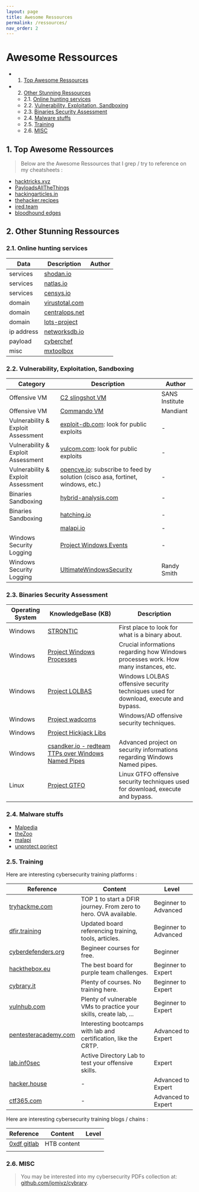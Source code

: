 ```yaml
---
layout: page
title: Awesome Ressources
permalink: /ressources/
nav_order: 2
---
```


# Awesome Ressources

<!-- vscode-markdown-toc -->
* 1. [Top Awesome Ressources](#TopAwesomeRessources)
* 2. [Other Stunning Ressources](#OtherStunningRessources)
	* 2.1. [Online hunting services](#Onlinehuntingservices)
	* 2.2. [Vulnerability, Exploitation, Sandboxing](#VulnerabilityExploitationSandboxing)
	* 2.3. [Binaries Security Assessment](#BinariesSecurityAssessment)
	* 2.4. [Malware stuffs](#Malwarestuffs)
	* 2.5. [Training](#Training)
	* 2.6. [MISC](#MISC)

<!-- vscode-markdown-toc-config
	numbering=true
	autoSave=true
	/vscode-markdown-toc-config -->
<!-- /vscode-markdown-toc -->

##  1. <a name='TopAwesomeRessources'></a>Top Awesome Ressources

> Below are the Awesome Ressources that I grep / try to reference on my cheatsheets : 

* [hacktricks.xyz](https://book.hacktricks.xyz)
* [PayloadsAllTheThings](https://github.com/swisskyrepo/PayloadsAllTheThings)
* [hackingarticles.in](https://hackingarticles.in)
* [thehacker.recipes](https://www.thehacker.recipes)
* [ired.team](https://ired.team)
* [bloodhound edges](https://bloodhound.readthedocs.io/en/latest/data-analysis/edges.html)

##  2. <a name='OtherStunningRessources'></a>Other Stunning Ressources

###  2.1. <a name='Onlinehuntingservices'></a>Online hunting services

| **Data**   | **Description**                                      |    **Author**    |
|------------|------------------------------------------------------|------------------|
| services   | [shodan.io](https://shodan.io/)                      |  |
| services   | [natlas.io](https://natlas.io/)                      | |
| services   | [censys.io](https://natlas.io/)                      | |
| domain     | [virustotal.com](https://virustotal.com/)            | | 
| domain     | [centralops.net](https://centralops.net/)            | |
| domain     | [lots-project](https://lots-project.com/)            | |
| ip address | [networksdb.io](https://networksdb.io/)              | |
| payload    | [cyberchef](https://gchq.github.io/CyberChef/)       | |
| misc       | [mxtoolbox](https://mxtoolbox.com/NetworkTools.aspx) | |

###  2.2. <a name='VulnerabilityExploitationSandboxing'></a>Vulnerability, Exploitation, Sandboxing

| **Category**    | **Description** |    **Author**    |
|-----------------|-----------------|------------------|
| Offensive VM    | [C2 slingshot VM](https://www.sans.org/tools/slingshot/) | SANS Institute |
| Offensive VM    | [Commando VM](https://github.com/mandiant/commando-vm) | Mandiant |
| Vulnerability & Exploit Assessment | [exploit-db.com](https://exploit-db.com): look for public exploits | - |
| Vulnerability & Exploit Assessment | [vulcom.com](https://vulmon.com): look for public exploits | - |
| Vulnerability & Exploit Assessment | [opencve.io](https://opencve.io): subscribe to feed by solution (cisco asa, fortinet, windows, etc.) | - |
| Binaries Sandboxing | [hybrid-analysis.com](https://www.hybrid-analysis.com/) | - |
| Binaries Sandboxing | [hatching.io](https://hatching.io) | - |
|  | [malapi.io](https://malapi.io) | - |
| Windows Security Logging | [Project Windows Events](https://evids.dfir.tips) | - |
| Windows Security Logging | [UltimateWindowsSecurity](https://www.ultimatewindowssecurity.com/securitylog/encyclopedia/) | Randy Smith |

###  2.3. <a name='BinariesSecurityAssessment'></a>Binaries Security Assessment

| **Operating System** | **KnowledgeBase (KB)** | **Description** |
|----------------------|------------------------|-------------------|
| Windows              | [STRONTIC](https://strontic.github.io/xcyclopedia/) | First place to look for what is a binary about. |
| Windows              | [Project Windows Processes](https://winprocs.dfir.tips) | Crucial informations regarding how Windows processes work. How many instances, etc. |
| Windows              | [Project LOLBAS](https://lolbas-project.github.io) | Windows LOLBAS offensive security techniques used for download, execute and bypass. |
| Windows              | [Project wadcoms](https://wadcoms.github.io) | Windows/AD offensive security techniques. |
| Windows              | [Project Hickjack Libs](https://hijacklibs.net) | |
| Windows              | [csandker.io - redteam TTPs over Windows Named Pipes](https://csandker.io/2021/01/10/Offensive-Windows-IPC-1-NamedPipes.html) | Advanced project on security informations regarding Windows Named pipes. |
| Linux                | [Project GTFO](https://gtfobins.github.io) | Linux GTFO offensive security techniques used for download, execute and bypass. |

###  2.4. <a name='Malwarestuffs'></a>Malware stuffs

* [Malpedia](https://www.unprotect.it/https://malpedia.caad.fkie.fraunhofer.de/)
* [theZoo](https://github.com/ytisf/theZoo)
* [malapi](https://malapi.io)
* [unprotect porject](https://www.unprotect.it/)

###  2.5. <a name='Training'></a>Training

Here are interesting cybersecurity training platforms :

| **Reference** | **Content** | **Level** |
|---------------|-------------|---------------|
| [tryhackme.com](https://tryhackme.com) | TOP 1 to start a DFIR journey. From zero to hero. OVA available. | Beginner to Advanced |
| [dfir.training](https://www.dfir.training/training) | Updated board referencing training, tools, articles. | Beginner to Advanced | 
| [cyberdefenders.org](https://cyberdefenders.org/) | Begineer courses for free. | Beginner |
| [hackthebox.eu](https://hackthebox.eu/) | The best board for purple team challenges. | Beginner to Expert |
| [cybrary.it](https://www.cybrary.it/) | Plenty of courses. No training here. | Beginner to Expert |
| [vulnhub.com](https://www.vulnhub.com) | Plenty of vulnerable VMs to practice your skills, create lab, ... | Beginner to Expert |
| [pentesteracademy.com](https://www.pentesteracademy.com/activedirectorylab) | Interesting bootcamps with lab and certification, like the CRTP. | Advanced to Expert |
| [lab.inf0sec](https://lab.inf0sec.) | Active Directory Lab to test your offensive skills.  | Expert |
| [hacker.house](https://hacker.house/training/) | - | Advanced to Expert |
| [ctf365.com](https://ctf365.com/) | - | Advanced to Expert |


Here are interesting cybersecurity training blogs / chains :

| **Reference** | **Content** | **Level** |
|---------------|-------------|---------------|
| [0xdf gitlab](https://0xdf.gitlab.io/) | HTB content | |
||||

###  2.6. <a name='MISC'></a>MISC 

> You may be interested into my cybersecurity PDFs collection at: [github.com/jomivz/cybrary](https://github.com/jomivz/cybrary).
